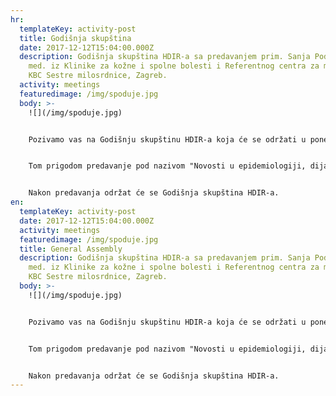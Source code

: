 ```yaml
---
hr:
  templateKey: activity-post
  title: Godišnja skupština
  date: 2017-12-12T15:04:00.000Z
  description: Godišnja skupština HDIR-a sa predavanjem prim. Sanja Poduje, dr.
    med. iz Klinike za kožne i spolne bolesti i Referentnog centra za melanom,
    KBC Sestre milosrdnice, Zagreb.
  activity: meetings
  featuredimage: /img/spoduje.jpg
  body: >-
    ![](/img/spoduje.jpg)


    Pozivamo vas na Godišnju skupštinu HDIR-a koja će se održati u ponedjeljak 11.12.2017. g. na Institutu Ruđer Bošković u dvorani I. krila s početkom u 14 sati.


    Tom prigodom predavanje pod nazivom "Novosti u epidemiologiji, dijagnostici i terapiji melanoma" održati će prim. Sanja Poduje, dr. med. iz Klinike za kožne i spolne bolesti i Referentnog centra za melanom, KBC Sestre milosrdnice, Zagreb.


    Nakon predavanja održat će se Godišnja skupština HDIR-a.
en:
  templateKey: activity-post
  date: 2017-12-12T15:04:00.000Z
  activity: meetings
  featuredimage: /img/spoduje.jpg
  title: General Assembly
  description: Godišnja skupština HDIR-a sa predavanjem prim. Sanja Poduje, dr.
    med. iz Klinike za kožne i spolne bolesti i Referentnog centra za melanom,
    KBC Sestre milosrdnice, Zagreb.
  body: >-
    ![](/img/spoduje.jpg)


    Pozivamo vas na Godišnju skupštinu HDIR-a koja će se održati u ponedjeljak 11.12.2017. g. na Institutu Ruđer Bošković u dvorani I. krila s početkom u 14 sati.


    Tom prigodom predavanje pod nazivom "Novosti u epidemiologiji, dijagnostici i terapiji melanoma" održati će prim. Sanja Poduje, dr. med. iz Klinike za kožne i spolne bolesti i Referentnog centra za melanom, KBC Sestre milosrdnice, Zagreb.


    Nakon predavanja održat će se Godišnja skupština HDIR-a.
---
```

